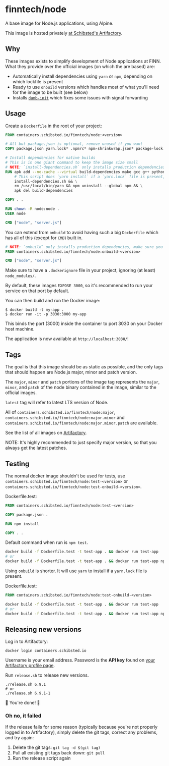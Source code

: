 # finntech/node

A base image for Node.js applications, using Alpine.

This image is hosted privately [at Schibsted's Artifactory](https://artifacts.schibsted.io/artifactory/webapp/#/artifacts/browse/tree/General/docker-local/finntech/node).

## Why

These images exists to simplify development of Node applications at FINN. What they provide over the official images (on which the are based) are:

- Automatically install dependencies using `yarn` or `npm`, depending on which lockfile is present
- Ready to use `onbuild` versions which handles most of what you'll need for the image to be built (see below)
- Installs [`dumb-init`](https://github.com/Yelp/dumb-init) which fixes some issues with signal forwarding

## Usage

Create a `Dockerfile` in the root of your project:

```Dockerfile
FROM containers.schibsted.io/finntech/node:<version>

# All but package.json is optional, remove unused if you want
COPY package.json yarn.lock* .npmrc* npm-shrinkwrap.json* package-lock.json* ./

# Install dependencies for native builds
# This is in one giant command to keep the image size small
# NOTE: `install-dependencies.sh` only installs production dependencies, make sure you do transpiling/bundling outside of the image
RUN apk add --no-cache --virtual build-dependencies make gcc g++ python git && \
    # This script does `yarn install` if a `yarn.lock` file is present, otherwise `npm install`
    install-dependencies.sh && \
    rm /usr/local/bin/yarn && npm uninstall --global npm && \
    apk del build-dependencies

COPY . .

RUN chown -R node:node .
USER node

CMD ["node", "server.js"]
```

You can extend from `onbuild` to avoid having such a big `Dockerfile` which has all of this (except for `CMD`) built in.

```Dockerfile
# NOTE: `onbuild` only installs production dependencies, make sure you do transpiling/bundling outside of the image
FROM containers.schibsted.io/finntech/node:onbuild-<version>

CMD ["node", "server.js"]
```

Make sure to have a `.dockerignore` file in your project, ignoring (at least) `node_modules/`.

By default, these images `EXPOSE 3000`, so it's recommended to run your service on that port by default.

You can then build and run the Docker image:

```
$ docker build -t my-app .
$ docker run -it -p 3030:3000 my-app
```

This binds the port (3000) inside the container to port 3030 on your Docker host machine.

The application is now available at `http://localhost:3030/`!

## Tags

The goal is that this image should be as static as possible, and the only tags that should happen are Node.js major, minor and patch version.

The `major`, `minor` and `patch` portions of the image tag represents the `major`, `minor`, and `patch` of the node binary contained in the image, similar to the official images.

`latest` tag will refer to latest LTS version of Node.

All of `containers.schibsted.io/finntech/node:major`, `containers.schibsted.io/finntech/node:major.minor` and `containers.schibsted.io/finntech/node:major.minor.patch` are available.

See the list of all images on [Artifactory](https://artifacts.schibsted.io/artifactory/webapp/#/packages/docker/finntech%252Fnode/).

NOTE: It's highly recommended to just specify major version, so that you always get the latest patches.

## Testing

The normal docker image shouldn't be used for tests, use `containers.schibsted.io/finntech/node:test-<version>` or `containers.schibsted.io/finntech/node:test-onbuild-<version>`.

Dockerfile.test:

```Dockerfile
FROM containers.schibsted.io/finntech/node:test-<version>

COPY package.json .

RUN npm install

COPY . .
```

Default command when run is `npm test`.

```sh
docker build -f Dockerfile.test -t test-app . && docker run test-app
# or
docker build -f Dockerfile.test -t test-app . && docker run test-app npm run custom-test
```

Using `onbuild` is shorter. It will use `yarn` to install if a `yarn.lock` file is present.

Dockerfile.test:

```Dockerfile
FROM containers.schibsted.io/finntech/node:test-onbuild-<version>
```

```sh
docker build -f Dockerfile.test -t test-app . && docker run test-app
# or
docker build -f Dockerfile.test -t test-app . && docker run test-app npm run custom-test
```

## Releasing new versions

Log in to Artifactory:

`docker login containers.schibsted.io`

Username is your email address. Password is the __API key__ found on [your Artifactory profile page](https://artifacts.schibsted.io/artifactory/webapp/#/profile).

Run `release.sh` to release new versions.

```sh-session
./release.sh 6.9.1
# or
./release.sh 6.9.1-1
```

🎉 You're done! 🎉

### Oh no, it failed

If the release fails for some reason (typically because you're not properly logged in to Artifactory), simply delete the git tags, correct any problems, and try again:

1. Delete the git tags: `git tag -d $(git tag)`
2. Pull all existing git tags back down: `git pull`
3. Run the release script again
